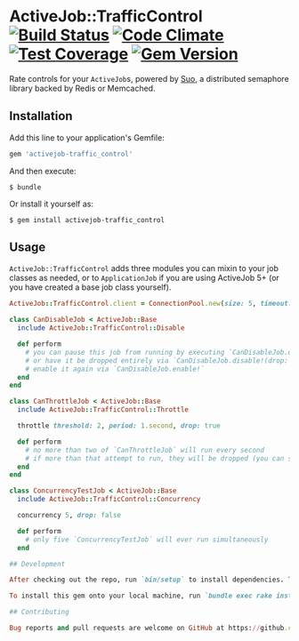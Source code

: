# ActiveJob::TrafficControl [![Build Status](https://travis-ci.org/nickelser/activejob-traffic_control.svg?branch=master)](https://travis-ci.org/nickelser/activejob-traffic_control) [![Code Climate](https://codeclimate.com/github/nickelser/activejob-traffic_control/badges/gpa.svg)](https://codeclimate.com/github/nickelser/activejob-traffic_control) [![Test Coverage](https://codeclimate.com/github/nickelser/activejob-traffic_control/badges/coverage.svg)](https://codeclimate.com/github/nickelser/activejob-traffic_control) [![Gem Version](https://badge.fury.io/rb/activejob-traffic_control.svg)](http://badge.fury.io/rb/activejob-traffic_control)

Rate controls for your `ActiveJob`s, powered by [Suo](https://github.com/nickelser/suo), a distributed semaphore library backed by Redis or Memcached.

## Installation

Add this line to your application's Gemfile:

```ruby
gem 'activejob-traffic_control'
```

And then execute:

    $ bundle

Or install it yourself as:

    $ gem install activejob-traffic_control

## Usage

`ActiveJob::TrafficControl` adds three modules you can mixin to your job classes as needed, or to `ApplicationJob` if you are using ActiveJob 5+ (or you have created a base job class yourself).

```ruby
ActiveJob::TrafficControl.client = ConnectionPool.new(size: 5, timeout: 5) { Redis.new } # set thresholds as needed

class CanDisableJob < ActiveJob::Base
  include ActiveJob::TrafficControl::Disable

  def perform
    # you can pause this job from running by executing `CanDisableJob.disable!` (which will cause the job to be re-enqueued),
    # or have it be dropped entirely via `CanDisableJob.disable!(drop: true)`
    # enable it again via `CanDisableJob.enable!`
  end
end

class CanThrottleJob < ActiveJob::Base
  include ActiveJob::TrafficControl::Throttle

  throttle threshold: 2, period: 1.second, drop: true

  def perform
    # no more than two of `CanThrottleJob` will run every second
    # if more than that attempt to run, they will be dropped (you can set `drop: false` to have the re-enqueued instead)
  end
end

class ConcurrencyTestJob < ActiveJob::Base
  include ActiveJob::TrafficControl::Concurrency

  concurrency 5, drop: false

  def perform
    # only five `ConcurrencyTestJob` will ever run simultaneously
  end

## Development

After checking out the repo, run `bin/setup` to install dependencies. Then, run `rake test` to run the tests. You can also run `bin/console` for an interactive prompt that will allow you to experiment.

To install this gem onto your local machine, run `bundle exec rake install`. To release a new version, update the version number in `version.rb`, and then run `bundle exec rake release`, which will create a git tag for the version, push git commits and tags, and push the `.gem` file to [rubygems.org](https://rubygems.org).

## Contributing

Bug reports and pull requests are welcome on GitHub at https://github.com/nickelser/activejob-traffic_control. Please look at the `.rubocop.yml` for the style guide.

